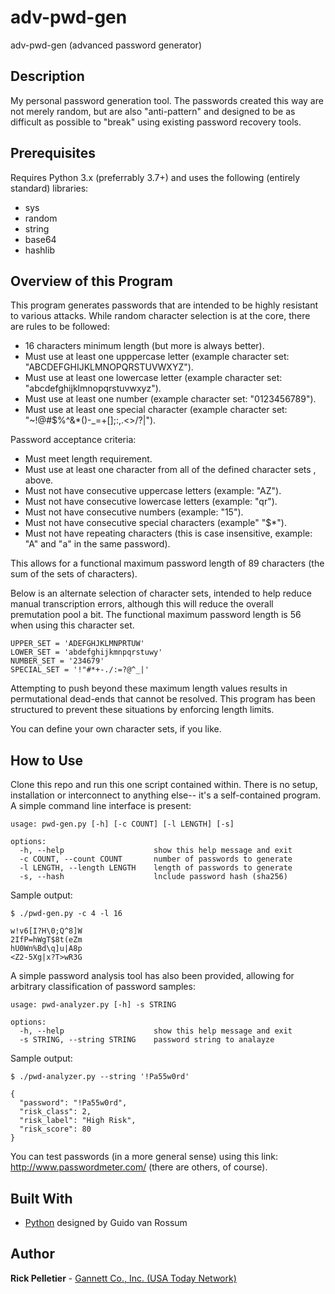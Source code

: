 # adv-pwd-gen

adv-pwd-gen (advanced password generator)

## Description

My personal password generation tool. The passwords created this way are not merely random, but are also "anti-pattern" and designed to be as difficult as possible to "break" using existing password recovery tools.

## Prerequisites

Requires Python 3.x (preferrably 3.7+) and uses the following (entirely standard) libraries:
* sys
* random
* string
* base64
* hashlib

## Overview of this Program

This program generates passwords that are intended to be highly resistant to various attacks. While random character selection is at the core, there are rules to be followed:
- 16 characters minimum length (but more is always better).
- Must use at least one upppercase letter (example character set: "ABCDEFGHIJKLMNOPQRSTUVWXYZ").
- Must use at least one lowercase letter (example character set: "abcdefghijklmnopqrstuvwxyz").
- Must use at least one number (example character set: "0123456789").
- Must use at least one special character (example character set:  "~!@#$%^&*()-_=+[];:,.<>/?\|").

Password acceptance criteria:
- Must meet length requirement.
- Must use at least one character from all of the defined character sets , above.
- Must not have consecutive uppercase letters (example: "AZ").
- Must not have consecutive lowercase letters (example: "qr").
- Must not have consecutive numbers (example: "15").
- Must not have consecutive special characters (example" "$*").
- Must not have repeating characters (this is case insensitive, example: "A" and "a" in the same password).

This allows for a functional maximum password length of 89 characters (the sum of the sets of characters).

Below is an alternate selection of character sets, intended to help reduce manual transcription errors, although this will reduce the overall premutation pool a bit. The functional maximum password length is 56 when using this character set.

```
UPPER_SET = 'ADEFGHJKLMNPRTUW'
LOWER_SET = 'abdefghijkmnpqrstuwy'
NUMBER_SET = '234679'
SPECIAL_SET = '!"#*+-./:=?@^_|'
```

Attempting to push beyond these maximum length values results in permutational dead-ends that cannot be resolved. This program has been structured to prevent these situations by enforcing length limits.

You can define your own character sets, if you like.

## How to Use

Clone this repo and run this one script contained within. There is no setup, installation or interconnect to anything else-- it's a self-contained program. A simple command line interface is present:

```
usage: pwd-gen.py [-h] [-c COUNT] [-l LENGTH] [-s]

options:
  -h, --help                    show this help message and exit
  -c COUNT, --count COUNT       number of passwords to generate
  -l LENGTH, --length LENGTH    length of passwords to generate
  -s, --hash                    lnclude password hash (sha256)
```

Sample output:
```
$ ./pwd-gen.py -c 4 -l 16

w!v6[I?H\0;Q^8]W
2IfP=hWgT$8t(eZm
hU0Wn%Bd\q]u|A8p
<Z2-5Xg|x?T>wR3G
```

A simple password analysis tool has also been provided, allowing for arbitrary classification of password samples:

```
usage: pwd-analyzer.py [-h] -s STRING

options:
  -h, --help                    show this help message and exit
  -s STRING, --string STRING    password string to analayze
```

Sample output:
```
$ ./pwd-analyzer.py --string '!Pa55w0rd'

{
  "password": "!Pa55w0rd",
  "risk_class": 2,
  "risk_label": "High Risk",
  "risk_score": 80
}
```

You can test passwords (in a more general sense) using this link: http://www.passwordmeter.com/ (there are others, of course).

## Built With

* [Python](https://www.python.org) designed by Guido van Rossum

## Author

**Rick Pelletier** - [Gannett Co., Inc. (USA Today Network)](https://www.usatoday.com/)
